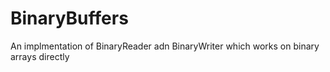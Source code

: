 # BinaryBuffers
An implmentation of BinaryReader adn BinaryWriter which works on binary arrays directly
